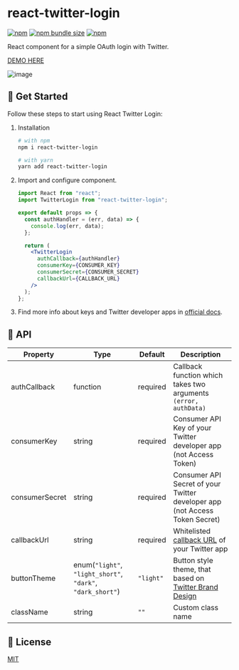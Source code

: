 # react-twitter-login

[![npm](https://img.shields.io/npm/v/react-twitter-login?logo=npm&cacheSeconds=1800)](https://www.npmjs.com/package/react-twitter-login)
[![npm bundle size](https://img.shields.io/bundlephobia/minzip/react-twitter-login?cacheSeconds=1800)](https://www.npmjs.com/package/react-twitter-login)
[![npm](https://img.shields.io/npm/dt/react-twitter-login?cacheSeconds=1800)](https://www.npmjs.com/package/react-twitter-login)

React component for a simple OAuth login with Twitter.

[DEMO HERE](https://alexandrtovmach.github.io/react-twitter-login/)

![image](https://user-images.githubusercontent.com/28801003/70518342-dc895280-1b42-11ea-905a-eed1bdf63694.png)

## 🚀 Get Started

Follow these steps to start using React Twitter Login:

1. Installation

   ```sh
   # with npm
   npm i react-twitter-login

   # with yarn
   yarn add react-twitter-login
   ```

2. Import and configure component.

   ```jsx
   import React from "react";
   import TwitterLogin from "react-twitter-login";

   export default props => {
     const authHandler = (err, data) => {
       console.log(err, data);
     };

     return (
       <TwitterLogin
         authCallback={authHandler}
         consumerKey={CONSUMER_KEY}
         consumerSecret={CONSUMER_SECRET}
         callbackUrl={CALLBACK_URL}
       />
     );
   };
   ```

3. Find more info about keys and Twitter developer apps in [official docs](https://developer.twitter.com/en/docs/basics/apps/overview).

## 📖 API

| Property       | Type                                                       | Default   | Description                                                                                                             |
| -------------- | ---------------------------------------------------------- | --------- | ----------------------------------------------------------------------------------------------------------------------- |
| authCallback   | function                                                   | required  | Callback function which takes two arguments `(error, authData)`                                                         |
| consumerKey    | string                                                     | required  | Consumer API Key of your Twitter developer app (not Access Token)                                                       |
| consumerSecret | string                                                     | required  | Consumer API Secret of your Twitter developer app (not Access Token Secret)                                             |
| callbackUrl    | string                                                     | required  | Whitelisted [callback URL](https://developer.twitter.com/en/docs/basics/apps/guides/callback-urls) of your Twitter app |
| buttonTheme    | enum(`"light"`, `"light_short"`, `"dark"`, `"dark_short"`) | `"light"` | Button style theme, that based on [Twitter Brand Design](https://about.twitter.com/en_us/company/brand-resources.html)  |
| className      | string                                                     | `""`      | Custom class name                                                                                                       |

## 📝 License

[MIT](https://github.com/alexandrtovmach/react-twitter-login/blob/master/LICENSE)
